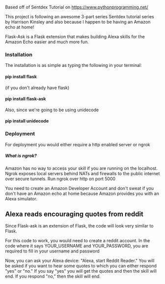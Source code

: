 
Based off of Sentdex Tutorial on https://www.pythonprogramming.net/

This project is following an awesome 3-part series Sentdex tutorial series by Harrison Kinsley and also because I happen to be having an Amazon echo at home!

Flask-Ask is a Flask extension that makes building Alexa skills for the Amazon Echo easier and much more fun.

### Installation
The installation is as simple as typing the following in your terminal:
#### pip install flask
(if you don't already have flask)
#### pip install flask-ask
Also, since we're going to be using unidecode
#### pip install unidecode

### Deployment 
For deployment you would either require a http enabled server or ngrok

##### What is ngrok?
Amazon has no way to access your skill if you are running on the localhost.
Ngrok exposes local servers behind NATs and firewalls to the public internet over secure tunnels.
Run ngrok over http on port 5000 

You need to create an Amazon Developer Account and don't sweat if you don't have an Amazon echo at home because Amazon provides you with an Alexa simulator.








## Alexa reads encouraging quotes from reddit
Since Flask-ask is an extension of Flask, the code will look very similar to Flask.

For this code to work, you would need to create a reddit account.
In the code where it says YOUR_USERNAME and YOUR_PASSWORD, you are required to fill in your username and password


Now, you can ask your Alexa device: "Alexa, start Reddit Reader." You will be asked if you want to hear some quotes to which you can either respond "yes" or "no." If you say "yes" you will get the quotes and then the skill will end. If you respond "no," then the skill will end.

